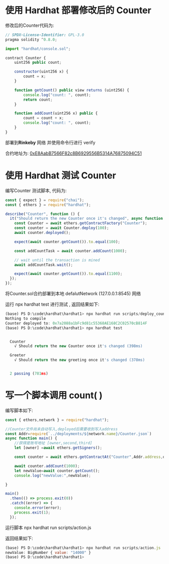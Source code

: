 # 使⽤ Hardhat 部署修改后的 Counter

修改后的Counter代码为:

```javascript
// SPDX-License-Identifier: GPL-3.0
pragma solidity ^0.8.0;

import "hardhat/console.sol";

contract Counter {
    uint256 public count;

    constructor(uint256 x) {
        count = x;
    }

    function getCount() public view returns (uint256) {
        console.log("count: ", count);
        return count;
    }

    function addCount(uint256 x) public {
        count = count + x;
        console.log("count: ", count);
    }
}

```

部署到**Rinkeby** 网络  并使用命令行进行 verify

合约地址为:  [0xE8AabB7566F82c8B6929556B5314A76875094C51](https://rinkeby.etherscan.io/address/0xE8AabB7566F82c8B6929556B5314A76875094C51#code)



 # 使⽤ Hardhat 测试 Counter 

编写Counter 测试脚本,  代码为: 

```javascript
const { expect } = require("chai");
const { ethers } = require("hardhat");

describe("Counter", function () {
  it("Should return the new Counter once it's changed", async function () {
    const Counter = await ethers.getContractFactory("Counter");
    const counter = await Counter.deploy(100);
    await counter.deployed();

    expect(await counter.getCount()).to.equal(100);

    const addCountTask = await counter.addCount(1000);

    // wait until the transaction is mined
    await addCountTask.wait();

    expect(await counter.getCount()).to.equal(1100);
  });
});
```



将Counter.sol合约部署到本地 defalutNetwork (127.0.0.1:8545) 网络

运行 npx hardhat test 进行测试 ,  返回结果如下: 

```javascript
(base) PS D:\code\hardhat\hardhat1> npx hardhat run scripts/deploy_counter.js
Nothing to compile
Counter deployed to: 0x7a2088a1bFc9d81c55368AE168C2C02570cB814F
(base) PS D:\code\hardhat\hardhat1> npx hardhat test 


  Counter
    √ Should return the new Counter once it's changed (398ms)

  Greeter
    √ Should return the new greeting once it's changed (378ms)


  2 passing (781ms)
```





#  写⼀个脚本调⽤ count( )

编写脚本如下:

```javascript
const { ethers,network } = require("hardhat");

//Counter文件尚未自动写入,deployed后需要收到写入address
const Addr=require(`../deployments/${network.name}/Counter.json`)
async function main() {
    //获得是账号地址 [owner,second,third]
    let [owner] =await ethers.getSigners();

    const counter = await ethers.getContractAt("Counter",Addr.address,owner);

    await counter.addCount(1000);
    let newValue=await counter.getCount();
    console.log("newValue:",newValue);

}

main()
  .then(() => process.exit(0))
  .catch((error) => {
    console.error(error);
    process.exit(1);
  });
```



运行脚本  npx hardhat run scripts/action.js

返回结果如下:

```javascript
(base) PS D:\code\hardhat\hardhat1> npx hardhat run scripts/action.js        
newValue: BigNumber { value: "14000" }
(base) PS D:\code\hardhat\hardhat1> 
```

